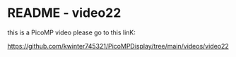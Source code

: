 # README - video22


this is a PicoMP video please go to this linK:

https://github.com/kwinter745321/PicoMPDisplay/tree/main/videos/video22


